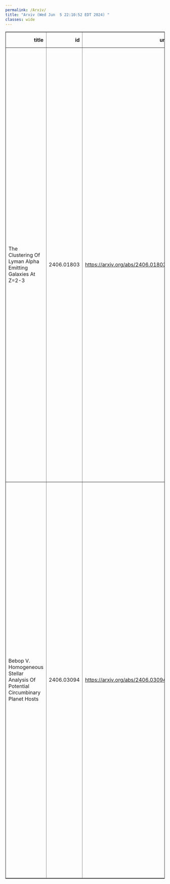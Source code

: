 ```yaml
---
permalink: /Arxiv/
title: "Arxiv (Wed Jun  5 22:10:52 EDT 2024) "
classes: wide
---
```

<table border="1" class="dataframe">
  <thead>
    <tr style="text-align: right;">
      <th>title</th>
      <th>id</th>
      <th>url</th>
      <th>authors</th>
      <th>Local Authors</th>
    </tr>
  </thead>
  <tbody>
    <tr>
      <td>The Clustering Of Lyman Alpha Emitting Galaxies At Z=2-3</td>
      <td>2406.01803</td>
      <td><a href="https://arxiv.org/abs/2406.01803" target="_blank">https://arxiv.org/abs/2406.01803</a></td>
      <td>M. White, A. Raichoor, Arjun Dey, Lehman H. Garrison, Eric Gawiser, D. Lang, Kyoung-Soo Lee, A. D. Myers, D. Schlegel, F. Valdes, J. Aguilar, S. Ahlen, D. Brooks, E. Chaussidon, T. Claybaugh, K. Dawson, A. De La Macorra, Biprateep Dey, P. Doel, K. Fanning, A. Font-Ribera, J. E. Forero-Romero, S. Gontcho A Gontcho, G. Gutierrez, J. Guy, K. Honscheid, D. Kirkby, A. Kremin, M. Landriau, L. Le Guillou, M. E. Levi, C. Magneville, M. Manera, P. Martini, A. Meisner, R. Miquel, B. Moon, J. A. Newman, G. Niz, N. Palanque-Delabrouille, C. Park, W. J. Percival, F. Prada, G. Rossi, V. Ruhlmann-Kleider, E. Sanchez, E. F. Schlafly, M. Schubnell, H. Seo, D. Sprayberry, G. Tarlé, B. A. Weaver, Y. Yang, C. Yèche, H. Zou</td>
      <td>Kevin Fanning, Klaus Honscheid, Paul Martini</td>
    </tr>
    <tr>
      <td>Bebop V. Homogeneous Stellar Analysis Of Potential Circumbinary Planet   Hosts</td>
      <td>2406.03094</td>
      <td><a href="https://arxiv.org/abs/2406.03094" target="_blank">https://arxiv.org/abs/2406.03094</a></td>
      <td>Alix V. Freckelton, Daniel Sebastian, Annelies Mortier, Amaury H. M. J. Triaud, Pierre F. L. Maxted, Lorena Acuña, David J. Armstrong, Matthew P. Battley, Thomas A. Baycroft, Isabelle Boisse, Vincent Bourrier, Andres Carmona, Gavin A. L. Coleman, Andrew Collier Cameron, Pía Cortés-Zuleta, Xavier Delfosse, Georgina Dransfield, Alison Duck, Thierry Forveille, Jenni R. French, Nathan Hara, Neda Heidari, Coel Hellier, Vedad Kunovac, David V. Martin, Eder Martioli, James J. Mccormac, Richard P. Nelson, Lalitha Sairam, Sérgio G. Sousa, Matthew R. Standing, Emma Willett</td>
      <td>Alison Duck</td>
    </tr>
  </tbody>
</table>